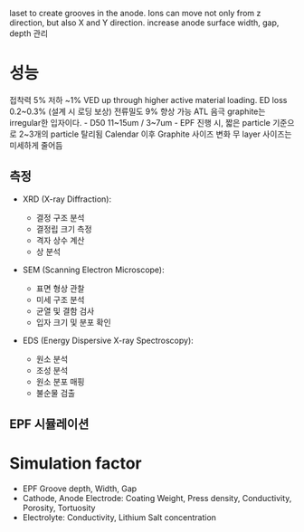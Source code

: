 laset to create grooves in the anode.
Ions can move not only from z direction, but also X and Y direction.
increase anode surface
width, gap, depth 관리

# 성능
접착력 5% 저하
~1% VED up through higher active material loading.
ED loss 0.2~0.3% (설계 시 로딩 보상)
전류밀도 9% 향상 가능
ATL 음극 graphite는 irregular한 입자이다.
    - D50 11~15um / 3~7um
    - EPF 진행 시, 짧은 particle 기준으로 2~3개의 particle 탈리됨
Calendar 이후 Graphite 사이즈 변화 무
layer 사이즈는 미세하게 줄어듬

## 측정
- XRD (X-ray Diffraction):
  - 결정 구조 분석
  - 결정립 크기 측정
  - 격자 상수 계산
  - 상 분석

- SEM (Scanning Electron Microscope):
  - 표면 형상 관찰
  - 미세 구조 분석
  - 균열 및 결함 검사
  - 입자 크기 및 분포 확인

- EDS (Energy Dispersive X-ray Spectroscopy):
  - 원소 분석
  - 조성 분석
  - 원소 분포 매핑
  - 불순물 검출

## EPF 시뮬레이션
# Simulation factor
- EPF Groove depth, Width, Gap
- Cathode, Anode Electrode: Coating Weight, Press density, Conductivity, Porosity, Tortuosity
- Electrolyte: Conductivity, Lithium Salt concentration